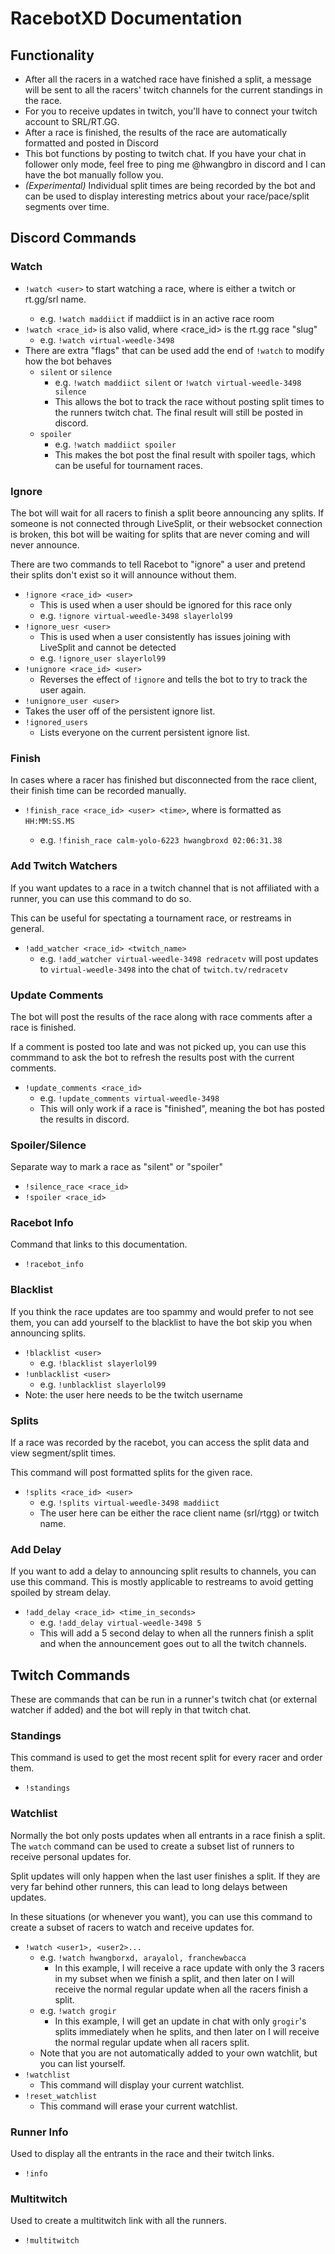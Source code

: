 # RacebotXD Documentation

## Functionality

- After all the racers in a watched race have finished a split, a message will be sent to all the racers' twitch channels for the current standings in the race.
- For you to receive updates in twitch, you'll have to connect your twitch account to SRL/RT.GG.
- After a race is finished, the results of the race are automatically formatted and posted in Discord
- This bot functions by posting to twitch chat. If you have your chat in follower only mode, feel free to ping me @hwangbro in discord and I can have the bot manually follow you.
- _(Experimental)_ Individual split times are being recorded by the bot and can be used to display interesting metrics about your race/pace/split segments over time.

## Discord Commands

### Watch
- `!watch <user>` to start watching a race, where <user> is either a twitch or rt.gg/srl name.
  - e.g. `!watch maddiict` if maddiict is in an active race room
- `!watch <race_id>` is also valid, where <race_id> is the rt.gg race "slug"
  - e.g. `!watch virtual-weedle-3498`
- There are extra "flags" that can be used add the end of `!watch` to modify how the bot behaves
  - `silent` or `silence`
    - e.g. `!watch maddiict silent` or `!watch virtual-weedle-3498 silence`
    - This allows the bot to track the race without posting split times to the runners twitch chat. The final result will still be posted in discord.
  - `spoiler`
    - e.g. `!watch maddiict spoiler`
    - This makes the bot post the final result with spoiler tags, which can be useful for tournament races.
 
### Ignore
The bot will wait for all racers to finish a split beore announcing any splits. If someone is not connected through LiveSplit, or their websocket connection is broken, this bot will be waiting for splits that are never coming and will never announce.

There are two commands to tell Racebot to "ignore" a user and pretend their splits don't exist so it will announce without them.
- `!ignore <race_id> <user>`
  - This is used when a user should be ignored for this race only
  - e.g. `!ignore virtual-weedle-3498 slayerlol99`
- `!ignore_uesr <user>`
  - This is used when a user consistently has issues joining with LiveSplit and cannot be detected
  - e.g. `!ignore_user slayerlol99`
- `!unignore <race_id> <user>`
  - Reverses the effect of `!ignore` and tells the bot to try to track the user again.
-  `!unignore_user <user>`
  - Takes the user off of the persistent ignore list.
- `!ignored_users`
  - Lists everyone on the current persistent ignore list.

### Finish
In cases where a racer has finished but disconnected from the race client, their finish time can be recorded manually.
- `!finish_race <race_id> <user> <time>`, where <time> is formatted as `HH:MM:SS.MS`
  - e.g. `!finish_race calm-yolo-6223 hwangbroxd 02:06:31.38`

### Add Twitch Watchers
If you want updates to a race in a twitch channel that is not affiliated with a runner, you can use this command to do so.

This can be useful for spectating a tournament race, or restreams in general.

- `!add_watcher <race_id> <twitch_name>`
  - e.g. `!add_watcher virtual-weedle-3498 redracetv` will post updates to `virtual-weedle-3498` into the chat of `twitch.tv/redracetv`
  
### Update Comments
The bot will post the results of the race along with race comments after a race is finished.

If a comment is posted too late and was not picked up, you can use this commmand to ask the bot to refresh the results post with the current comments.

- `!update_comments <race_id>`
  - e.g. `!update_comments virtual-weedle-3498`
  - This will only work if a race is "finished", meaning the bot has posted the results in discord.

### Spoiler/Silence
Separate way to mark a race as "silent" or "spoiler"

- `!silence_race <race_id>`
- `!spoiler <race_id>`

### Racebot Info
Command that links to this documentation.

- `!racebot_info`

### Blacklist
If you think the race updates are too spammy and would prefer to not see them, you can add yourself to the blacklist to have the bot skip you when announcing splits.

- `!blacklist <user>`
  - e.g. `!blacklist slayerlol99`
- `!unblacklist <user>`
  - e.g. `!unblacklist slayerlol99`
- Note: the user here needs to be the twitch username

### Splits
If a race was recorded by the racebot, you can access the split data and view segment/split times. 

This command will post formatted splits for the given race.

- `!splits <race_id> <user>`
  - e.g. `!splits virtual-weedle-3498 maddiict`
  - The user here can be either the race client name (srl/rtgg) or twitch name.

### Add Delay
If you want to add a delay to announcing split results to channels, you can use this command. This is mostly applicable to restreams to avoid getting spoiled by stream delay.

- `!add_delay <race_id> <time_in_seconds>`
  - e.g. `!add_delay virtual-weedle-3498 5`
  - This will add a 5 second delay to when all the runners finish a split and when the announcement goes out to all the twitch channels.


## Twitch Commands
These are commands that can be run in a runner's twitch chat (or external watcher if added) and the bot will reply in that twitch chat.

### Standings
This command is used to get the most recent split for every racer and order them.

- `!standings`

### Watchlist
Normally the bot only posts updates when all entrants in a race finish a split. The `watch` command can be used to create a subset list of runners to receive personal updates for.

Split updates will only happen when the last user finishes a split. If they are very far behind other runners, this can lead to long delays between updates.

In these situations (or whenever you want), you can use this command to create a subset of racers to watch and receive updates for.

- `!watch <user1>, <user2>...`
  - e.g. `!watch hwangborxd, arayalol, franchewbacca`
    - In this example, I will receive a race update with only the 3 racers in my subset when we finish a split, and then later on I will receive the normal regular update when all the racers finish a split.
  - e.g. `!watch grogir`
    - In this example, I will get an update in chat with only `grogir`'s splits immediately when he splits, and then later on I will receive the normal regular update when all racers split.
  - Note that you are not automatically added to your own watchlit, but you can list yourself.
- `!watchlist`
  - This command will display your current watchlist.
- `!reset_watchlist`
  - This command will erase your current watchlist.

### Runner Info
Used to display all the entrants in the race and their twitch links.

- `!info`

### Multitwitch
Used to create a multitwitch link with all the runners.

- `!multitwitch`
